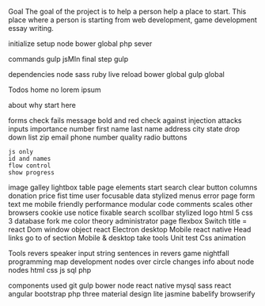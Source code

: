 Goal
The goal of the project is to help a person help a place to start.
This place where a person is starting from web development, game development
essay writing.

initialize setup
node
  bower global
php sever

commands
  gulp jsMIn
    final step
  gulp

dependencies
  node
  sass
    ruby
  live reload
  bower global
  gulp global

Todos
  home
    no lorem ipsum

  about
    why start here

  forms
    check fails message
      bold and red
    check against injection attacks
    inputs
      importance number
      first name
      last name
      address
      city
      state
        drop down list
      zip
      email
      phone number
      quality
        radio buttons

    js only
    id and names
    flow control
    show progress
  image galley
  lightbox
  table
    page
    elements
      start
      search
      clear button
      columns donation
        price
        fist
        time
        user
  focusable data
  stylized menus
  error page
  form text me
  mobile friendly
  performance
  modular code
  comments
  scales
  other browsers
  cookie use notice
  fixable search
  scollbar stylized
  logo
  html 5
  css 3
  database
  fork me
  color theory
  administrator page
  flexbox
  Switch title = react Dom
  window object react
  Electron desktop
  Mobile react native
  Head links go to of section
  Mobile & desktop take tools
  Unit test
  Css animation

Tools
  revers speaker
    input string
    sentences in revers
  game
    nightfall
  programming map
    development
    nodes over circle changes info about node
    nodes
      html
      css
      js
      sql
      php

components used
    git
    gulp
    bower
    node
    react native
  mysql
  sass
    react
  angular
    bootstrap
  php
    three
    material design lite
    jasmine
    babelify
    browserify
